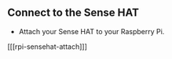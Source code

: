 ## Connect to the Sense HAT

+ Attach your Sense HAT to your Raspberry Pi.

[[[rpi-sensehat-attach]]]
